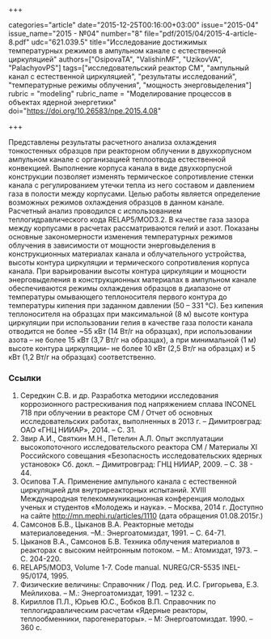 +++

categories="article"
date="2015-12-25T00:16:00+03:00"
issue="2015-04"
issue_name="2015 - №04"
number="8"
file="pdf/2015/04/2015-4-article-8.pdf"
udc="621.039.5"
title="Исследование достижимых температурных режимов в ампульном канале с естественной циркуляцией"
authors=["OsipovaTA", "ValishinMF", "UzikovVA", "PalachyovPS"]
tags=["исследовательский реактор СМ", "ампульный канал с естественной циркуляцией", "результаты исследований", "температурные режимы облучения", "мощность энерговыделения"]
rubric = "modeling"
rubric_name = "Моделирование процессов в объектах ядерной энергетики"
doi="https://doi.org/10.26583/npe.2015.4.08"

+++

Представлены результаты расчетного анализа охлаждения тонкостенных образцов при реакторном облучении в двухкорпусном ампульном канале с организацией теплоотвода естественной конвекцией. Выполнение корпуса канала в виде двухкорпусной конструкции позволяет изменять термическое сопротивление стенки канала с регулированием утечки тепла из него составом и давлением газа в полости между корпусами. Целью работы является определение возможных режимов охлаждения образцов в данном канале. Расчетный анализ проводился с использованием теплогидравлического кода RELAP5/MOD3.2. В качестве газа зазора между корпусами в расчетах рассматриваются гелий и азот. Показаны основные закономерности изменения температурных режимов облучения в зависимости от мощности энерговыделения в конструкционных материалах канала и облучательного устройства, высоты контура циркуляции и термического сопротивления корпуса канала. При варьировании высоты контура циркуляции и мощности энерговыделения в конструкционных материалах в ампульном канале обеспечиваются режимы охлаждения образцов в диапазоне от температуры омывающего теплоносителя первого контура до температуры кипения при заданном давлении (50 – 331 °С). Без кипения теплоносителя на образцах при максимальной (8 м) высоте контура циркуляции при использовании гелия в качестве газа полости канала отводится не более ~55 кВт (14 Вт/г на образцах), при использовании азота – не более 15 кВт (3,7 Вт/г на образцах), а при минимальной (1 м) высоте контура циркуляции– не более 10 кВт (2,5 Вт/г на образцах) и 5 кВт (1,2 Вт/г на образцах) соответственно.

### Ссылки

1. Середкин С.В. и др. Разработка методики исследования коррозионного растрескивания под напряжением сплава INCONEL 718 при облучении в реакторе СМ / Отчет об основных исследовательских работах, выполненных в 2013 г. – Димитровград: ОАО «ГНЦ НИИАР», 2014. – С. 31.
2. Звир А.И., Святкин М.Н., Петелин А.Л. Опыт эксплуатации высокопоточного исследовательского реактора СМ / Материалы XI Российского совещания «Безопасность исследовательских ядерных установок» Сб. докл. – Димитровград: ГНЦ НИИАР, 2009. – С. 38 - 44.
3. Осипова Т.А. Применение ампульного канала с естественной циркуляцией для внутриреакторных испытаний. XVIII Международная телекоммуникационная конференция молодых ученых и студентов «Молодежь и наука». – Москва, 2014 г. Доступно на сайте http://mn.mephi.ru/articles/1110 (дата обращения 01.08.2015г.)
4. Самсонов Б.В., Цыканов В.А. Реакторные методы материаловедения. –М.: Энергоатомиздат, 1991. – С. 64-71.
5. Цыканов В.А., Самсонов Б.В. Техника облучения материалов в реакторах с высоким нейтронным потоком. – М.: Атомиздат, 1973. – С. 204-220.
6. RELAP5/MOD3, Volume 1-7. Code manual. NUREG/CR-5535 INEL-95/0174, 1995.
7. Физические величины: Справочник / Под. ред. И.С. Григорьева, Е.З. Мейлихова. – М.: Энергоатомиздат, 1991. – 1232 с.
8. Кириллов П.Л., Юрьев Ю.С., Бобков В.П. Справочник по теплогидравлическим расчетам «Ядерные реакторы, теплообменники, парогенераторы». – М: Энергоатомиздат. 1990. – 360 c.